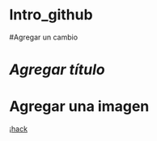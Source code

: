 # Intro_github

#Agregar un cambio

# *Agregar título*

# Agregar una imagen

¡[hack](img/gato.jpj)

 
